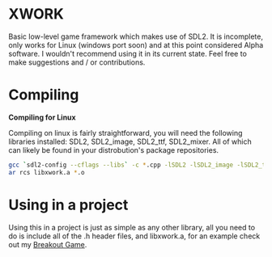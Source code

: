 # XWORK
Basic low-level game framework which makes use of SDL2. It is incomplete, only works for Linux (windows port soon) and at this point considered Alpha software. I wouldn't recommend using it in its current state. Feel free to make suggestions and / or contributions.

# Compiling
**Compiling for Linux**

Compiling on linux is fairly straightforward, you will need the following libraries installed: SDL2, SDL2_image, SDL2_ttf, SDL2_mixer. All of which can likely be found in your distrobution's package repositories.

```bash
gcc `sdl2-config --cflags --libs` -c *.cpp -lSDL2 -lSDL2_image -lSDL2_ttf -lSDL2_mixer -lstdc++ -lm
ar rcs libxwork.a *.o
```
# Using in a project
Using this in a project is just as simple as any other library, all you need to do is include all of the .h header files, and libxwork.a, for an example check out my [Breakout Game](https://github.com/Modnark/x-work_breakout).
